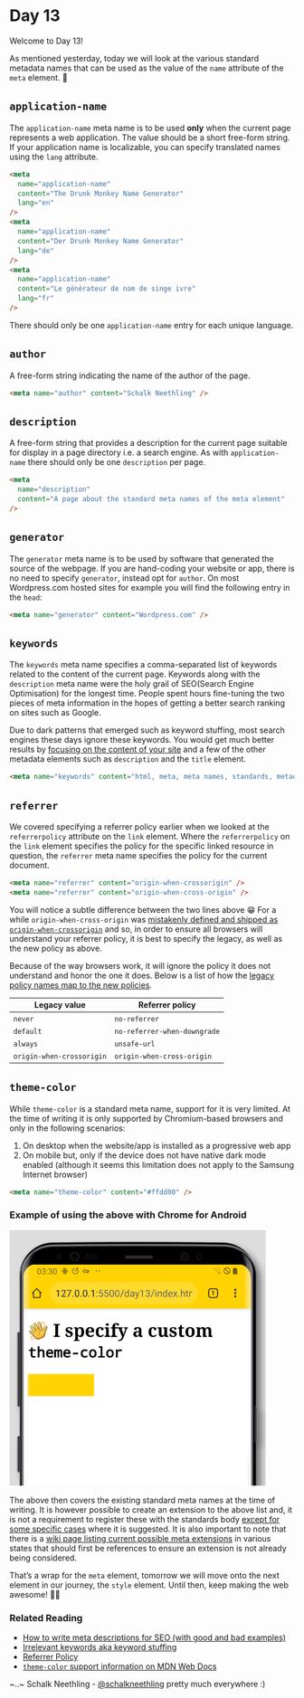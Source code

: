 # Day 13

Welcome to Day 13!

As mentioned yesterday, today we will look at the various standard metadata names that can be used as the value of the `name` attribute of the `meta` element. 🎡

## `application-name`

The `application-name` meta name is to be used **only** when the current page represents a web application. The value should be a short free-form string. If your application name is localizable, you can specify translated names using the `lang` attribute.

```html
<meta
  name="application-name"
  content="The Drunk Monkey Name Generator"
  lang="en"
/>
<meta
  name="application-name"
  content="Der Drunk Monkey Name Generator"
  lang="de"
/>
<meta
  name="application-name"
  content="Le générateur de nom de singe ivre"
  lang="fr"
/>
```

There should only be one `application-name` entry for each unique language.

## `author`

A free-form string indicating the name of the author of the page.

```html
<meta name="author" content="Schalk Neethling" />
```

## `description`

A free-form string that provides a description for the current page suitable for display in a page directory i.e. a search engine. As with `application-name` there should only be one `description` per page.

```html
<meta
  name="description"
  content="A page about the standard meta names of the meta element"
/>
```

## `generator`

The `generator` meta name is to be used by software that generated the source of the webpage. If you are hand-coding your website or app, there is no need to specify `generator`, instead opt for `author`. On most Wordpress.com hosted sites for example you will find the following entry in the `head`:

```html
<meta name="generator" content="Wordpress.com" />
```

## `keywords`

The `keywords` meta name specifies a comma-separated list of keywords related to the content of the current page. Keywords along with the `description` meta name were the holy grail of SEO(Search Engine Optimisation) for the longest time. People spent hours fine-tuning the two pieces of meta information in the hopes of getting a better search ranking on sites such as Google.

Due to dark patterns that emerged such as keyword stuffing, most search engines these days ignore these keywords. You would get much better results by [focusing on the content of your site](https://searchengineland.com/guide/seo/html-code-search-engine-ranking) and a few of the other metadata elements such as `description` and the `title` element.

```html
<meta name="keywords" content="html, meta, meta names, standards, metadata" />
```

## `referrer`

We covered specifying a referrer policy earlier when we looked at the `referrerpolicy` attribute on the `link` element. Where the `referrerpolicy` on the `link` element specifies the policy for the specific linked resource in question, the `referrer` meta name specifies the policy for the current document.

```html
<meta name="referrer" content="origin-when-crossorigin" />
<meta name="referrer" content="origin-when-cross-origin" />
```

You will notice a subtle difference between the two lines above 😁 For a while `origin-when-cross-origin` was [mistakenly defined and shipped as `origin-when-crossorigin`](https://lists.w3.org/Archives/Public/public-webappsec/2015May/0064.html) and so, in order to ensure all browsers will understand your referrer policy, it is best to specify the legacy, as well as the new policy as above.

Because of the way browsers work, it will ignore the policy it does not understand and honor the one it does. Below is a list of how the [legacy policy names map to the new policies](https://html.spec.whatwg.org/#meta-referrer).

| Legacy value              | Referrer policy              |
| ------------------------- | ---------------------------- |
| `never`                   | `no-referrer`                |
| `default`                 | `no-referrer-when-downgrade` |
| `always`                  | `unsafe-url`                 |
| `origin-when-crossorigin` | `origin-when-cross-origin`   |

## `theme-color`

While `theme-color` is a standard meta name, support for it is very limited. At the time of writing it is only supported by Chromium-based browsers and only in the following scenarios:

1. On desktop when the website/app is installed as a progressive web app
2. On mobile but, only if the device does not have native dark mode enabled (although it seems this limitation does not apply to the Samsung Internet browser)

```html
<meta name="theme-color" content="#ffdd00" />
```

### Example of using the above with Chrome for Android

![Screenshot of Chrome on Android showing the browser chrome matching the yellow theme color](../assets/chrome-theme-color.png)

The above then covers the existing standard meta names at the time of writing. It is however possible to create an extension to the above list and, it is not a requirement to register these with the standards body [except for some specific cases](https://html.spec.whatwg.org/#other-metadata-names) where it is suggested. It is also important to note that there is a [wiki page listing current possible meta extensions](https://wiki.whatwg.org/wiki/MetaExtensions) in various states that should first be references to ensure an extension is not already being considered.

That’s a wrap for the `meta` element, tomorrow we will move onto the next element in our journey, the `style` element. Until then, keep making the web awesome! 🧘‍♀️

### Related Reading

- [How to write meta descriptions for SEO (with good and bad examples)](https://www.searchenginewatch.com/2016/05/26/how-to-write-meta-descriptions-for-seo-with-good-and-bad-examples/)
- [Irrelevant keywords aka keyword stuffing](https://support.google.com/webmasters/answer/66358?hl=en)
- [Referrer Policy](https://w3c.github.io/webappsec-referrer-policy/)
- [`theme-color` support information on MDN Web Docs](https://developer.mozilla.org/en-US/docs/Web/HTML/Element/meta/name/theme-color#Browser_compatibility)

~..~
Schalk Neethling - [@schalkneethling](https://twitter.com/schalkneethling) pretty much everywhere :)
